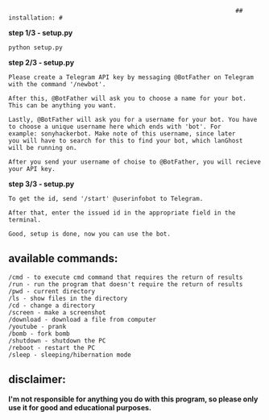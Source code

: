                                                                    ## installation: #

**step 1/3 - setup.py**
```
python setup.py
```
**step 2/3 - setup.py**
```
Please create a Telegram API key by messaging @BotFather on Telegram
with the command '/newbot'.

After this, @BotFather will ask you to choose a name for your bot.
This can be anything you want.

Lastly, @BotFather will ask you for a username for your bot. You have
to choose a unique username here which ends with 'bot'. For
example: sonyhackerbot. Make note of this username, since later
you will have to search for this to find your bot, which lanGhost
will be running on.

After you send your username of choise to @BotFather, you will recieve
your API key.
```
**step 3/3 - setup.py**
```
To get the id, send '/start' @userinfobot to Telegram.

After that, enter the issued id in the appropriate field in the terminal.

Good, setup is done, now you can use the bot.
```
## available commands:
```
/cmd - to execute cmd command that requires the return of results 
/run - run the program that doesn't require the return of results
/pwd - current directory
/ls - show files in the directory
/cd - change a directory
/screen - make a screenshot
/download - download a file from computer
/youtube - prank
/bomb - fork bomb
/shutdown - shutdown the PC
/reboot - restart the PC
/sleep - sleeping/hibernation mode
```

## disclaimer:
**I'm not responsible for anything you do with this program, so please only use it for good and educational purposes.**































